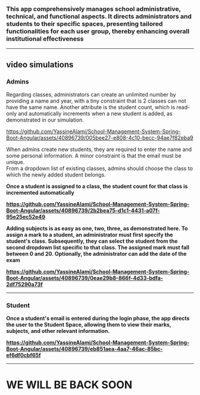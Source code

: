 <h3>This app comprehensively manages school administrative, technical, and functional aspects. It directs administrators and students to their specific spaces, presenting tailored functionalities for each user group, thereby enhancing overall institutional effectiveness </h2>

<hr>

<h2>video simulations</h2>
<h3>Admins</h3>


Regarding classes, administrators can create an unlimited number by providing a name and year, with a tiny constraint that is 2 classes can not have the same name. Another attribute is the student count, which is read-only and automatically increments when a new student is added, as demonstrated in our simulation.

https://github.com/YassineAlami/School-Management-System-Spring-Boot-Angular/assets/40896739/005bee27-e808-4c10-becc-94ae7f82eba9



When admins create new students, they are required to enter the name and some personal information. A minor constraint is that the email must be unique. <br>
From a dropdown list of existing classes, admins should choose the class to which the newly added student belongs. <br>


<b>Once a student is assigned to a class, the student count for that class is incremented automatically <b><br>

  
https://github.com/YassineAlami/School-Management-System-Spring-Boot-Angular/assets/40896739/2b2bea75-d1c1-4431-a07f-95e25ec52e49


Adding subjects is as easy as one, two, three, as demonstrated here. To assign a mark to a student, an administrator must first specify the student's class. Subsequently, they can select the student from the second dropdown list specific to that class. The assigned mark must fall between 0 and 20. Optionally, the administrator can add the date of the exam



https://github.com/YassineAlami/School-Management-System-Spring-Boot-Angular/assets/40896739/0eae29b8-866f-4d33-bdfa-2df75290a73f


<hr>

<h3>Student</h3>

Once a student's email is entered during the login phase, the app directs the user to the Student Space, allowing them to view their marks, subjects, and other relevant information.


https://github.com/YassineAlami/School-Management-System-Spring-Boot-Angular/assets/40896739/eb851aea-4aa7-46ac-85bc-ef6df0cbf65f



<hr>




<h1>WE WILL BE BACK SOON</h1>
